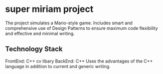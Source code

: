 
# super miriam project

The project simulates a Mario-style game.
Includes smart and comprehensive use of Design Patterns to ensure maximum code flexibility and effective and minimal writing.

## Technology Stack
FrontEnd: C++ cv libary
BackEnd: C++ Uses the advantages of the C++ language in addition to current and generic writing.


<!-- You should download opencv DLLs from here:
https://finealgscom-my.sharepoint.com/:f:/g/personal/fine_finealgs_com/EpvvE1VN9upAqEVfDaOgKAEB-XlA9uYfA2O8BoNdQTLAcg?e=Sdt3dH
and place them under OpenCV_451/bin folder -->
